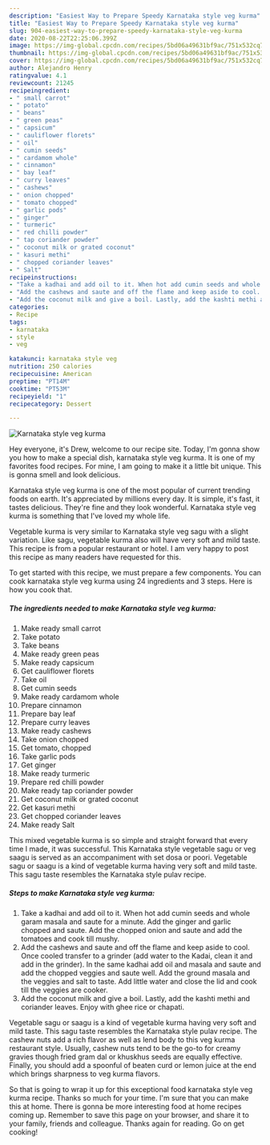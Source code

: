 ```yaml
---
description: "Easiest Way to Prepare Speedy Karnataka style veg kurma"
title: "Easiest Way to Prepare Speedy Karnataka style veg kurma"
slug: 904-easiest-way-to-prepare-speedy-karnataka-style-veg-kurma
date: 2020-08-22T22:25:06.399Z
image: https://img-global.cpcdn.com/recipes/5bd06a49631bf9ac/751x532cq70/karnataka-style-veg-kurma-recipe-main-photo.jpg
thumbnail: https://img-global.cpcdn.com/recipes/5bd06a49631bf9ac/751x532cq70/karnataka-style-veg-kurma-recipe-main-photo.jpg
cover: https://img-global.cpcdn.com/recipes/5bd06a49631bf9ac/751x532cq70/karnataka-style-veg-kurma-recipe-main-photo.jpg
author: Alejandro Henry
ratingvalue: 4.1
reviewcount: 21245
recipeingredient:
- " small carrot"
- " potato"
- " beans"
- " green peas"
- " capsicum"
- " cauliflower florets"
- " oil"
- " cumin seeds"
- " cardamom whole"
- " cinnamon"
- " bay leaf"
- " curry leaves"
- " cashews"
- " onion chopped"
- " tomato chopped"
- " garlic pods"
- " ginger"
- " turmeric"
- " red chilli powder"
- " tap coriander powder"
- " coconut milk or grated coconut"
- " kasuri methi"
- " chopped coriander leaves"
- " Salt"
recipeinstructions:
- "Take a kadhai and add oil to it. When hot add cumin seeds and whole garam masala and saute for a minute. Add the ginger and garlic chopped and saute. Add the chopped onion and saute and add the tomatoes and cook till mushy."
- "Add the cashews and saute and off the flame and keep aside to cool. Once cooled transfer to a grinder (add water to the Kadai, clean it and add in the grinder). In the same kadhai add oil and masala and saute and add the chopped veggies and saute well. Add the ground masala and the veggies and salt to taste. Add little water and close the lid and cook till the veggies are cooker."
- "Add the coconut milk and give a boil. Lastly, add the kashti methi and coriander leaves. Enjoy with ghee rice or chapati."
categories:
- Recipe
tags:
- karnataka
- style
- veg

katakunci: karnataka style veg 
nutrition: 250 calories
recipecuisine: American
preptime: "PT14M"
cooktime: "PT53M"
recipeyield: "1"
recipecategory: Dessert

---
```



![Karnataka style veg kurma](https://img-global.cpcdn.com/recipes/5bd06a49631bf9ac/751x532cq70/karnataka-style-veg-kurma-recipe-main-photo.jpg)

Hey everyone, it's Drew, welcome to our recipe site. Today, I'm gonna show you how to make a special dish, karnataka style veg kurma. It is one of my favorites food recipes. For mine, I am going to make it a little bit unique. This is gonna smell and look delicious.

Karnataka style veg kurma is one of the most popular of current trending foods on earth. It's appreciated by millions every day. It is simple, it's fast, it tastes delicious. They're fine and they look wonderful. Karnataka style veg kurma is something that I've loved my whole life.

Vegetable kurma is very similar to Karnataka style veg sagu with a slight variation. Like sagu, vegetable kurma also will have very soft and mild taste. This recipe is from a popular restaurant or hotel. I am very happy to post this recipe as many readers have requested for this.


To get started with this recipe, we must prepare a few components. You can cook karnataka style veg kurma using 24 ingredients and 3 steps. Here is how you cook that.

<!--inarticleads1-->

##### The ingredients needed to make Karnataka style veg kurma:

1. Make ready  small carrot
1. Take  potato
1. Take  beans
1. Make ready  green peas
1. Make ready  capsicum
1. Get  cauliflower florets
1. Take  oil
1. Get  cumin seeds
1. Make ready  cardamom whole
1. Prepare  cinnamon
1. Prepare  bay leaf
1. Prepare  curry leaves
1. Make ready  cashews
1. Take  onion chopped
1. Get  tomato, chopped
1. Take  garlic pods
1. Get  ginger
1. Make ready  turmeric
1. Prepare  red chilli powder
1. Make ready  tap coriander powder
1. Get  coconut milk or grated coconut
1. Get  kasuri methi
1. Get  chopped coriander leaves
1. Make ready  Salt


This mixed vegetable kurma is so simple and straight forward that every time I made, it was successful. This Karnataka style vegetable sagu or veg saagu is served as an accompaniment with set dosa or poori. Vegetable sagu or saagu is a kind of vegetable kurma having very soft and mild taste. This sagu taste resembles the Karnataka style pulav recipe. 

<!--inarticleads2-->

##### Steps to make Karnataka style veg kurma:

1. Take a kadhai and add oil to it. When hot add cumin seeds and whole garam masala and saute for a minute. Add the ginger and garlic chopped and saute. Add the chopped onion and saute and add the tomatoes and cook till mushy.
1. Add the cashews and saute and off the flame and keep aside to cool. Once cooled transfer to a grinder (add water to the Kadai, clean it and add in the grinder). In the same kadhai add oil and masala and saute and add the chopped veggies and saute well. Add the ground masala and the veggies and salt to taste. Add little water and close the lid and cook till the veggies are cooker.
1. Add the coconut milk and give a boil. Lastly, add the kashti methi and coriander leaves. Enjoy with ghee rice or chapati.


Vegetable sagu or saagu is a kind of vegetable kurma having very soft and mild taste. This sagu taste resembles the Karnataka style pulav recipe. The cashew nuts add a rich flavor as well as lend body to this veg kurma restaurant style. Usually, cashew nuts tend to be the go-to for creamy gravies though fried gram dal or khuskhus seeds are equally effective. Finally, you should add a spoonful of beaten curd or lemon juice at the end which brings sharpness to veg kurma flavors. 

So that is going to wrap it up for this exceptional food karnataka style veg kurma recipe. Thanks so much for your time. I'm sure that you can make this at home. There is gonna be more interesting food at home recipes coming up. Remember to save this page on your browser, and share it to your family, friends and colleague. Thanks again for reading. Go on get cooking!
